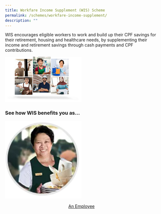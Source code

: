 ```yaml
---
title: Workfare Income Supplement (WIS) Scheme
permalink: /schemes/workfare-income-supplement/
description: ""
---
```

WIS encourages eligible workers to work and build up their CPF savings for their retirement, housing and healthcare needs, by supplementing their income and retirement savings through cash payments and CPF contributions.

![](/images/WIS1.png)

### See how WIS benefits you as...
<style>
img {
  max-width: 50%;
  height: auto;
}
</style>
<p><a href="/wis-scheme/permalink">
<img src="/images/Schemes1.png" alt="An Employee" width="500" height="500">
	<p><center>An Employee</center></p>
</a></p>